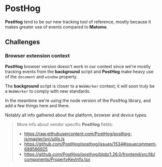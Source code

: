 # PostHog

**PostHog** tend to be our new tracking tool of reference,
mostly because it makes greater use of events compared to **Matomo**.

## Challenges

### Browser extension context

**PostHog** browser version doesn't work in our context since we're mostly tracking events
from the **background** script and **PostHog** make heavy use of the `document` and `window` property.

The **background** script is closer to a `WebWorker` context;
it will soon truly be a `WebWorker` to comply with new standards.

In the meantime we're using the node version of the PostHog library,
and add a few things here and there.

Notably all info gathered about the platform, browser and device types.

> More info about vendor specific **PostHog** fields:
>
> - https://raw.githubusercontent.com/PostHog/posthog-js/master/src/utils.js
> - https://github.com/PostHog/posthog/issues/1534#issuecomment-688566925
> - https://github.com/PostHog/posthog/blob/1.26.0/frontend/src/lib/components/PropertyKeyInfo.tsx
